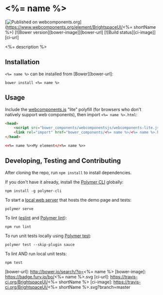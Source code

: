 # <%= name %>
[![Published on webcomponents.org](https://img.shields.io/badge/webcomponents.org-published-blue.svg)](https://www.webcomponents.org/element/BrightspaceUI/<%= shortName %>)
[![Bower version][bower-image]][bower-url]
[![Build status][ci-image]][ci-url]

<%= description %>

## Installation

`<%= name %>` can be installed from [Bower][bower-url]:
```shell
bower install <%= name %>
```

## Usage

Include the [webcomponents.js](http://webcomponents.org/polyfills/) "lite" polyfill (for browsers who don't natively support web components), then import `<%= name %>.html`:

```html
<head>
	<script src="bower_components/webcomponentsjs/webcomponents-lite.js"></script>
	<link rel="import" href="bower_components/<%= name %>/<%= name %>.html">
</head>
```

<!---
```
<custom-element-demo>
  <template>
    <script src="../webcomponentsjs/webcomponents-lite.js"></script>
    <link rel="import" href="../d2l-typography/d2l-typography.html">
    <link rel="import" href="<%= name %>.html">
    <custom-style include="d2l-typography">
      <style is="custom-style" include="d2l-typography"></style>
    </custom-style>
    <style>
      html {
        font-size: 20px;
        font-family: 'Lato', 'Lucida Sans Unicode', 'Lucida Grande', sans-serif;
      }
    </style>
    <next-code-block></next-code-block>
  </template>
</custom-element-demo>
```
-->
```html
<<%= name %>>My element</<%= name %>>
```

## Developing, Testing and Contributing

After cloning the repo, run `npm install` to install dependencies.

If you don't have it already, install the [Polymer CLI](https://www.polymer-project.org/3.0/docs/tools/polymer-cli) globally:

```shell
npm install -g polymer-cli
```

To start a [local web server](https://www.polymer-project.org/3.0/docs/tools/polymer-cli-commands#serve) that hosts the demo page and tests:

```shell
polymer serve
```

To lint ([eslint](http://eslint.org/) and [Polymer lint](https://www.polymer-project.org/3.0/docs/tools/polymer-cli-commands#lint)):

```shell
npm run lint
```

To run unit tests locally using [Polymer test](https://www.polymer-project.org/3.0/docs/tools/polymer-cli-commands#tests):

```shell
polymer test --skip-plugin sauce
```

To lint AND run local unit tests:

```shell
npm test
```

[bower-url]: http://bower.io/search/?q=<%= name %>
[bower-image]: https://badge.fury.io/bo/<%= name %>.svg
[ci-url]: https://travis-ci.org/BrightspaceUI/<%= shortName %>
[ci-image]: https://travis-ci.org/BrightspaceUI/<%= shortName %>.svg?branch=master
